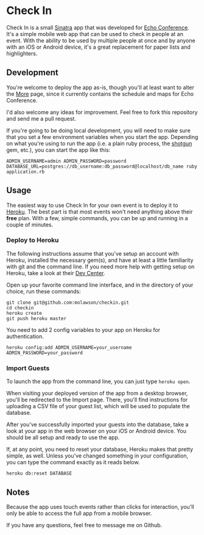 Check In
========

Check In is a small [Sinatra](http://www.sinatrarb.com/) app that was developed for [Echo Conference](http://www.echoconference.com). It's a simple mobile web app that can be used to check in people at an event.  With the ability to be used by multiple people at once and by anyone with an iOS or Android device, it's a great replacement for paper lists and highlighters.


Development
-----------

You're welcome to deploy the app as-is, though you'll at least want to alter the [More](https://github.com/molawson/checkin/blob/master/views/more.erb) page, since it currently contains the schedule and maps for Echo Conference.

I'd also welcome any ideas for improvement.  Feel free to fork this repository and send me a pull request.

If you're going to be doing local development, you will need to make sure that you set a few environment variables when you start the app.  Depending on what you're using to run the app (i.e. a plain ruby process, the [shotgun](https://github.com/rtomayko/shotgun) gem, etc.), you can start the app like this:

    ADMIN_USERNAME=admin ADMIN_PASSWORD=password DATABASE_URL=postgres://db_username:db_password@localhost/db_name ruby application.rb


Usage
-----

The easiest way to use Check In for your own event is to deploy it to [Heroku](http://www.heroku.com).  The best part is that most events won't need anything above their **free** plan. With a few, simple commands, you can be up and running in a couple of minutes.

### Deploy to Heroku

The following instructions assume that you've setup an account with Heroku, installed the necessary gem(s), and have at least a little familiarity with git and the command line.  If you need more help with getting setup on Heroku, take a look at their [Dev Center](http://devcenter.heroku.com/).

Open up your favorite command line interface, and in the directory of your choice, run these commands:

    git clone git@github.com:molawson/checkin.git
    cd checkin
    heroku create
    git push heroku master

You need to add 2 config variables to your app on Heroku for authentication.

    heroku config:add ADMIN_USERNAME=your_username ADMIN_PASSWORD=your_password

### Import Guests

To launch the app from the command line, you can just type `heroku open`.

When visiting your deployed version of the app from a desktop browser, you'll be redirected to the Import page.  There, you'll find instructions for uploading a CSV file of your guest list, which will be used to populate the database.  

After you've successfully imported your guests into the database, take a look at your app in the web browser on your iOS or Android device. You should be all setup and ready to use the app.

If, at any point, you need to reset your database, Heroku makes that pretty simple, as well.  Unless you've changed something in your configuration, you can type the command exactly as it reads below.

    heroku db:reset DATABASE


Notes
-----

Because the app uses touch events rather than clicks for interaction, you'll only be able to access the full app from a mobile browser.

If you have any questions, feel free to message me on Github.